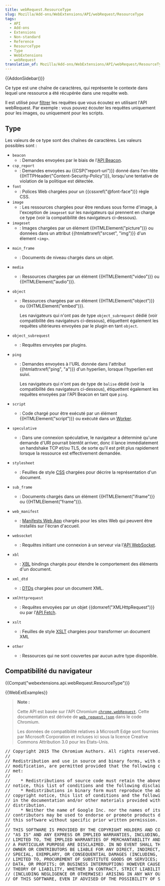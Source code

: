 ```yaml
---
title: webRequest.ResourceType
slug: Mozilla/Add-ons/WebExtensions/API/webRequest/ResourceType
tags:
  - API
  - Add-ons
  - Extensions
  - Non-standard
  - Reference
  - ResourceType
  - Type
  - WebExtensions
  - webRequest
translation_of: Mozilla/Add-ons/WebExtensions/API/webRequest/ResourceType
---
```

{{AddonSidebar()}}

Ce type est une chaîne de caractères, qui représente le contexte dans lequel une ressource a été récupérée dans une requête web.

Il est utilisé pour [filtrer](/fr/Add-ons/WebExtensions/API/WebRequest/RequestFilter) les requêtes que vous écoutez en utilisant l'API webRequest. Par exemple : vous pouvez écouter les requêtes uniquement pour les images, ou uniquement pour les scripts.

## Type

Les valeurs de ce type sont des chaînes de caractères. Les valeurs possibles sont :

- `beacon`
  - : Demandes envoyées par le biais de l'[API Beacon](/fr/docs/Web/API/Beacon_API).
- `csp_report`
  - : Demandes envoyées au {{CSP("report-uri")}} donné dans l'en-tête {{HTTPHeader("Content-Security-Policy")}}, lorsqu'une tentative de violation de la politique est détectée.
- `font`
  - : Polices Web chargées pour un {{cssxref("@font-face")}} règle CSS.
- `image`
  - : Les ressources chargées pour être rendues sous forme d'image, à l'exception de  `imageset` sur les navigateurs qui prennent en charge ce type (voir la compatibilité des navigateurs ci-dessous).
- `imageset`
  - : Images chargées par un élément {{HTMLElement("picture")}} ou données dans un attribut {{htmlattrxref("srcset", "img")}} d'un élement `<img>`.

<!---->

- `main_frame`
  - : Documents de niveau chargés dans un objet.
- `media`
  - : Ressources chargées par un élément  {{HTMLElement("video")}} ou  {{HTMLElement("audio")}}.
- `object`

  - : Ressources chargées par un élément {{HTMLElement("object")}} ou {{HTMLElement("embed")}}.

    Les navigateurs qui n'ont pas de type `object_subrequest` dédié (voir compatibilité des navigateurs ci-dessous), étiquettent également les requêtes ultérieures envoyées par le plugin en tant `object`.

- `object_subrequest`
  - : Requêtes envoyées par plugins.
- `ping`

  - : Demandes envoyées à l'URL donnée dans l'attribut {{htmlattrxref("ping", "a")}} d'un hyperlien, lorsque l'hyperlien est suivi.

    Les navigateurs qui n'ont pas de type de `balise` dédié (voir la compatibilité des navigateurs ci-dessous), étiquettent également les requêtes envoyées par l'API Beacon en tant que `ping`.

- `script`
  - : Code chargé pour être exécuté par un élément {{HTMLElement("script")}} ou exécuté dans un [Worker](/fr/docs/Web/API/Web_Workers_API).
- `speculative`
  - : Dans une connexion spéculative, le navigateur a déterminé qu'une demande d'URI pourrait bientôt arriver, donc il lance immédiatement un handshake TCP et/ou TLS, de sorte qu'il est prêt plus rapidement lorsque la ressource est effectivement demandée.
- `stylesheet`
  - : Feuilles de style [CSS](/fr/docs/Web/CSS) chargées pour décrire la représentation d'un document.
- `sub_frame`
  - : Documents chargés dans un élément {{HTMLElement("iframe")}} ou {{HTMLElement("frame")}}.
- `web_manifest`
  - : [Manifests Web App](/fr/docs/Web/Manifest) chargés pour les sites Web qui peuvent être installés sur l'écran d'accueil.
- `websocket`
  - : Requêtes initiant une connexion à un serveur via l'[API WebSocket](/fr/docs/WebSockets).
- `xbl`
  - : [XBL](/fr/docs/XBL) bindings chargés pour étendre le comportement des éléments d'un document.
- `xml_dtd`
  - : [DTDs](/fr/docs/Glossaire/DTD) chargées pour un document XML.
- `xmlhttprequest`
  - : Requêtes envoyées par un objet {{domxref("XMLHttpRequest")}} ou par l'[API Fetch](/fr/docs/Web/API/Fetch_API).
- `xslt`
  - : Feuilles de style [XSLT](/fr/docs/Web/XSLT) chargées pour transformer un document XML
- `other`
  - : Ressources qui ne sont couvertes par aucun autre type disponible.

## Compatibilité du navigateur

{{Compat("webextensions.api.webRequest.ResourceType")}}

{{WebExtExamples}}

> **Note :**
>
> Cette API est basée sur l'API Chromium [`chrome.webRequest`](https://developer.chrome.com/extensions/webRequest). Cette documentation est dérivée de [`web_request.json`](https://chromium.googlesource.com/chromium/src/+/master/extensions/common/api/web_request.json) dans le code Chromium.
>
> Les données de compatibilité relatives à Microsoft Edge sont fournies par Microsoft Corporation et incluses ici sous la licence Creative Commons Attribution 3.0 pour les États-Unis.

<div class="hidden"><pre>// Copyright 2015 The Chromium Authors. All rights reserved.
//
// Redistribution and use in source and binary forms, with or without
// modification, are permitted provided that the following conditions are
// met:
//
//    * Redistributions of source code must retain the above copyright
// notice, this list of conditions and the following disclaimer.
//    * Redistributions in binary form must reproduce the above
// copyright notice, this list of conditions and the following disclaimer
// in the documentation and/or other materials provided with the
// distribution.
//    * Neither the name of Google Inc. nor the names of its
// contributors may be used to endorse or promote products derived from
// this software without specific prior written permission.
//
// THIS SOFTWARE IS PROVIDED BY THE COPYRIGHT HOLDERS AND CONTRIBUTORS
// "AS IS" AND ANY EXPRESS OR IMPLIED WARRANTIES, INCLUDING, BUT NOT
// LIMITED TO, THE IMPLIED WARRANTIES OF MERCHANTABILITY AND FITNESS FOR
// A PARTICULAR PURPOSE ARE DISCLAIMED. IN NO EVENT SHALL THE COPYRIGHT
// OWNER OR CONTRIBUTORS BE LIABLE FOR ANY DIRECT, INDIRECT, INCIDENTAL,
// SPECIAL, EXEMPLARY, OR CONSEQUENTIAL DAMAGES (INCLUDING, BUT NOT
// LIMITED TO, PROCUREMENT OF SUBSTITUTE GOODS OR SERVICES; LOSS OF USE,
// DATA, OR PROFITS; OR BUSINESS INTERRUPTION) HOWEVER CAUSED AND ON ANY
// THEORY OF LIABILITY, WHETHER IN CONTRACT, STRICT LIABILITY, OR TORT
// (INCLUDING NEGLIGENCE OR OTHERWISE) ARISING IN ANY WAY OUT OF THE USE
// OF THIS SOFTWARE, EVEN IF ADVISED OF THE POSSIBILITY OF SUCH DAMAGE.
</pre></div>
